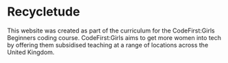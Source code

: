 # Recycletude
 This website was created as part of the curriculum for the CodeFirst:Girls Beginners coding course. CodeFirst:Girls aims to get more women into tech by offering them subsidised teaching at a range of locations across the United Kingdom.
